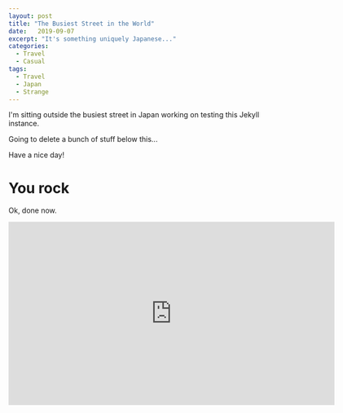 ```yaml
---
layout: post
title: "The Busiest Street in the World"
date:   2019-09-07
excerpt: "It's something uniquely Japanese..."
categories:
  - Travel
  - Casual
tags:
  - Travel
  - Japan
  - Strange
---
```


I'm sitting outside the busiest street in Japan working on testing this Jekyll instance.

Going to delete a bunch of stuff below this...

Have a nice day!

# You rock

Ok, done now.

<iframe width="640" height="360" src="https://www.youtube-nocookie.com/embed/l2Of1-d5E5o?controls=0&amp;showinfo=0" frameborder="0" allowfullscreen></iframe>
